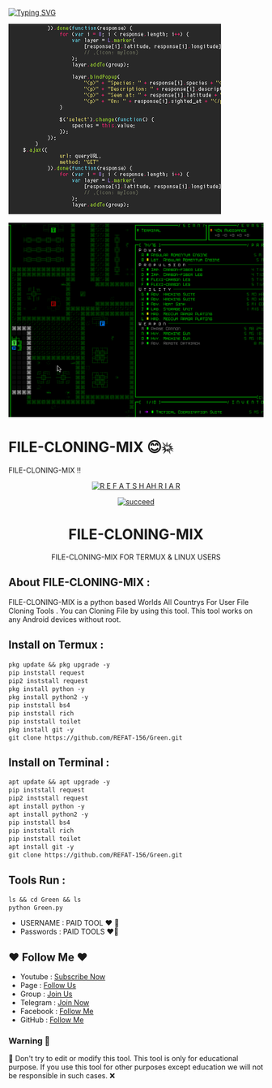 [![Typing SVG](https://readme-typing-svg.herokuapp.com?font=Neuton&size=22&color=30FF40&background=000000&center=true&vCenter=true&width=400&height=60&lines=ASSALAMUALAIKUM+SIR+😑;I'M+REFAT+HERE++😘;PLEASE+FOLLOW+MY+GITHUB+ACCOUNT+🌹;TODAY+I+WILL+TELL+YOU+🤤;FILE+CLONING+BEST+OKID+COMMAND+PAID;FF+PUBG+ADD+TOLLS+FREE;SO+LET'S+ENJOY+EVERYBODY'S+💁‍♀️+💁‍♂️)](https://git.io/typing-svg)

<img src="https://github.com/MRVIVEK-CODER/Decompiler/blob/main/106824690-8dd73a00-66ad-11eb-89e2-53e13ac6f594.gif" alt="" border="0" />

![Alt text](https://github.com/MRVIVEK-CODER/MRVIVEK-CODER/raw/main/md7Oqrf.gif)

# FILE-CLONING-MIX 😊💥
FILE-CLONING-MIX ‼️
<p align="center">
<a href="https://github.com/REFAT-156"><img title="R E F A T S H AH R I A R " src="https://github-readme-stats.vercel.app/api?username=REFAT-156&show_icons=true&include_all_commits=true&theme=chartreuse-refat&cache_seconds=3200"></a>
</p>


<p align="center">
<a href="#"><img title="succeed" src="https://img.shields.io/badge/filecloning-succeed-green?colorB=%23017e40&style=for-the-badge"></a>
</p>

<h1 align="center"> FILE-CLONING-MIX </h1>
<p align="center">      FILE-CLONING-MIX FOR TERMUX & LINUX USERS</p>

## About  FILE-CLONING-MIX  :

 FILE-CLONING-MIX  is a python based Worlds All Countrys For User File Cloning Tools . You can Cloning File by using this tool. This tool works on any Android devices without root.

## Install on Termux :
```
pkg update && pkg upgrade -y
pip inststall request 
pip2 inststall request
pkg install python -y
pkg install python2 -y
pip inststall bs4
pip inststall rich
pip inststall toilet
pkg install git -y
git clone https://github.com/REFAT-156/Green.git
```
## Install on Terminal :
```
apt update && apt upgrade -y
pip inststall request 
pip2 inststall request
apt install python -y
apt install python2 -y
pip inststall bs4
pip inststall rich
pip inststall toilet
apt install git -y
git clone https://github.com/REFAT-156/Green.git

```

## Tools Run :
```
ls && cd Green && ls
python Green.py
```

*   USERNAME : PAID TOOL  ❤️ 👊
*   Passwords :  PAID TOOLS ❤️👊


## ❤ Follow Me ❤

* Youtube : [Subscribe Now](https://youtube.com/channel/UC82aIUkhQPyBPosTRV-pyVA)
* Page : [Follow Us](https://www.facebook.com/profile.php?id=CIVITKHABA)
* Group : [Join Us](https://facebook.com/groups/5108476959280518/)
* Telegram : [Join Now](https://t.me/refat156)
* Facebook  : [Follow Me](https://www.facebook.com/FHRBRO)
* GitHub : [Follow Me](https://github.com/REFAT-156)

### Warning 🚫

🚫 Don't try to edit or modify this tool. This tool is only for educational purpose. If you use this tool for other purposes except education we will not be responsible in such cases. ❌
